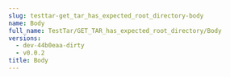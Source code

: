 ```yaml
---
slug: testtar-get_tar_has_expected_root_directory-body
name: Body
full_name: TestTar/GET_TAR_has_expected_root_directory/Body
versions:
  - dev-44b0eaa-dirty
  - v0.0.2
title: Body
---
```


